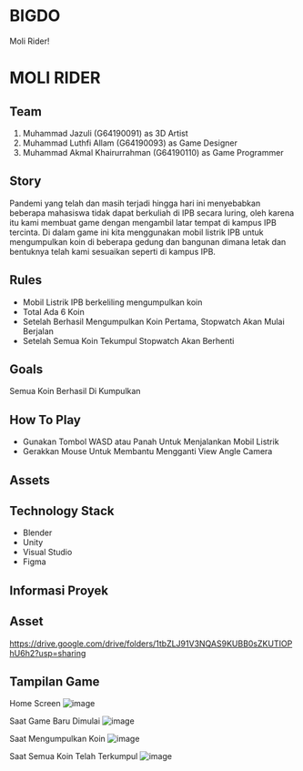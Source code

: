 # BIGDO
Moli Rider!
# MOLI RIDER
## Team
1. Muhammad Jazuli (G64190091) as 3D Artist
2. Muhammad Luthfi Allam (G64190093) as Game Designer
3. Muhammad Akmal Khairurrahman (G64190110) as Game Programmer

## Story  
Pandemi yang telah dan masih terjadi hingga hari ini menyebabkan beberapa mahasiswa tidak dapat berkuliah di IPB secara luring, oleh karena itu kami membuat game dengan mengambil 
latar tempat di kampus IPB tercinta. Di dalam game ini kita menggunakan mobil listrik IPB untuk mengumpulkan koin di beberapa gedung dan bangunan dimana letak dan bentuknya telah kami sesuaikan seperti di kampus IPB.

## Rules
- Mobil Listrik IPB berkeliling mengumpulkan koin
- Total Ada 6 Koin
- Setelah Berhasil Mengumpulkan Koin Pertama, Stopwatch Akan Mulai Berjalan
- Setelah Semua Koin Tekumpul Stopwatch Akan Berhenti

## Goals
Semua Koin Berhasil Di Kumpulkan

## How To Play
- Gunakan Tombol WASD atau Panah Untuk Menjalankan Mobil Listrik
- Gerakkan Mouse Untuk Membantu Mengganti View Angle Camera

## Assets


## Technology Stack
- Blender
- Unity
- Visual Studio
- Figma

## Informasi Proyek

## Asset
https://drive.google.com/drive/folders/1tbZLJ91V3NQAS9KUBB0sZKUTIOPhU6h2?usp=sharing

## Tampilan Game
Home Screen 
![image](https://user-images.githubusercontent.com/78836730/145711942-c511fda0-2d8a-43d0-9601-0cf21f2f1f59.png)

Saat Game Baru Dimulai
![image](https://user-images.githubusercontent.com/78836730/145711972-62267b4d-ad5c-4f4b-8ab3-f35f356c66df.png)

Saat Mengumpulkan Koin
![image](https://user-images.githubusercontent.com/78836730/145711998-bc87c5cc-de9b-42dc-b684-78d97513c311.png)

Saat Semua Koin Telah Terkumpul 
![image](https://user-images.githubusercontent.com/78836730/145712113-47e6f0fc-6144-40e1-bcc9-e650752231d0.png)
